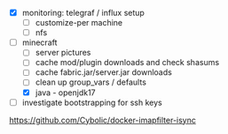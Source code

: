 - [x] monitoring: telegraf / influx setup
  - [ ] customize-per machine
  - [ ] nfs
- [ ] minecraft
  - [ ] server pictures
  - [ ] cache mod/plugin downloads and check shasums
  - [ ] cache fabric.jar/server.jar downloads
  - [ ] clean up group_vars / defaults
  - [x] java - openjdk17
- [ ] investigate bootstrapping for ssh keys

https://github.com/Cybolic/docker-imapfilter-isync
